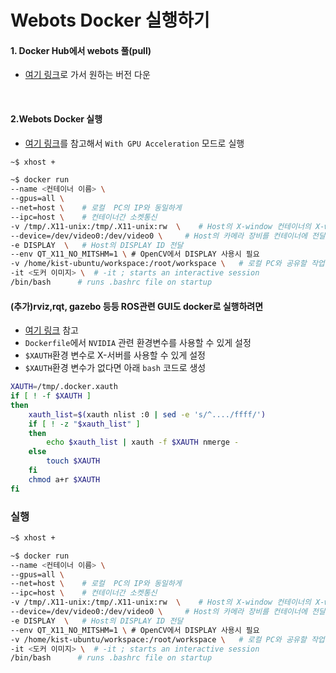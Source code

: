 # Webots Docker 실행하기 



#### 1. Docker Hub에서 webots 풀(pull)
* [여기 링크](https://hub.docker.com/r/cyberbotics/webots/tags?page=1&ordering=last_updated)로 가서 원하는 버전 다운 

<br/> 


#### 2.Webots Docker 실행 
* [여기 링크](https://cyberbotics.com/doc/guide/installation-procedure#installing-the-docker-image)를 참고해서 ```With GPU Acceleration``` 모드로 실행 
```bash
~$ xhost +  

~$ docker run 
--name <컨테이너 이름> \ 
--gpus=all \ 
--net=host \    # 로컬  PC의 IP와 동일하게 
--ipc=host \    # 컨테이너간 소켓통신
-v /tmp/.X11-unix:/tmp/.X11-unix:rw  \    # Host의 X-window 컨테이너의 X-window 연결 (volume mount)
--device=/dev/video0:/dev/video0 \     # Host의 카메라 장비를 컨테이너에 전달  
-e DISPLAY  \   # Host의 DISPLAY ID 전달 
--env QT_X11_NO_MITSHM=1 \ # OpenCV에서 DISPLAY 사용시 필요 
-v /home/kist-ubuntu/workspace:/root/workspace \   # 로컬 PC와 공유할 작업 공간 
-it <도커 이미지> \  # -it ; starts an interactive session
/bin/bash      # runs .bashrc file on startup
```


#### (추가)rviz,rqt, gazebo 등등 ROS관련 GUI도 docker로 실행하려면 
* [여기 링크](http://wiki.ros.org/docker/Tutorials/Hardware%20Acceleration) 참고 
* ```Dockerfile```에서 ```NVIDIA``` 관련 환경변수를 사용할 수 있게 설정 
* ```$XAUTH```환경 변수로 X-서버를 사용할 수 있게 설정 
* ```$XAUTH```환경 변수가 없다면 아래 ```bash``` 코드로 생성 
```bash
XAUTH=/tmp/.docker.xauth
if [ ! -f $XAUTH ]
then
    xauth_list=$(xauth nlist :0 | sed -e 's/^..../ffff/')
    if [ ! -z "$xauth_list" ]
    then
        echo $xauth_list | xauth -f $XAUTH nmerge -
    else
        touch $XAUTH
    fi
    chmod a+r $XAUTH
fi

```

### 실행 

```bash
~$ xhost +  

~$ docker run 
--name <컨테이너 이름> \ 
--gpus=all \ 
--net=host \    # 로컬  PC의 IP와 동일하게 
--ipc=host \    # 컨테이너간 소켓통신
-v /tmp/.X11-unix:/tmp/.X11-unix:rw  \    # Host의 X-window 컨테이너의 X-window 연결 (volume mount)
--device=/dev/video0:/dev/video0 \     # Host의 카메라 장비를 컨테이너에 전달  
-e DISPLAY  \   # Host의 DISPLAY ID 전달 
--env QT_X11_NO_MITSHM=1 \ # OpenCV에서 DISPLAY 사용시 필요 
-v /home/kist-ubuntu/workspace:/root/workspace \   # 로컬 PC와 공유할 작업 공간 
-it <도커 이미지> \  # -it ; starts an interactive session
/bin/bash      # runs .bashrc file on startup
```



